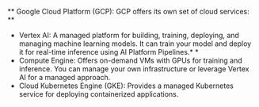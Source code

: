 ** Google Cloud Platform (GCP): GCP offers its own set of cloud services: **
* Vertex AI: A managed platform for building, training, deploying, and managing machine learning models. It can train your model and deploy it for real-time inference using AI Platform Pipelines.* *
* Compute Engine: Offers on-demand VMs with GPUs for training and inference. You can manage your own infrastructure or leverage Vertex AI for a managed approach. 
* Cloud Kubernetes Engine (GKE): Provides a managed Kubernetes service for deploying containerized applications.

